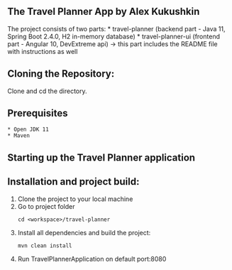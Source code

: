 
## The Travel Planner App by Alex Kukushkin

The project consists of two parts:
    * travel-planner (backend part - Java 11, Spring Boot 2.4.0, H2 in-memory database)
    * travel-planner-ui (frontend part - Angular 10, DevExtreme api) -> this part includes the README file with instructions as well

## Cloning the Repository:
Clone and cd the directory.

## Prerequisites
    * Open JDK 11
    * Maven

## Starting up the Travel Planner application
## Installation and project build:

1. Clone the project to your local machine
2. Go to project folder
    ```
    cd <workspace>/travel-planner
    ```
3. Install all dependencies and build the project:
    ```
    mvn clean install
    ```
4. Run TravelPlannerApplication on default port:8080







